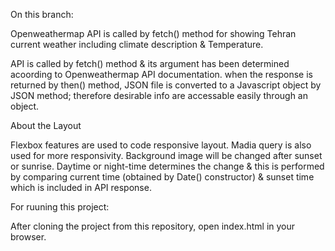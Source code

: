 On this branch:


Openweathermap API is called by fetch() method for showing Tehran current weather including climate description & Temperature.


API is called by fetch() method & its argument has been determined acoording to Openweathermap API documentation. when the response is returned by then() method, JSON file is converted to a Javascript object by JSON method; therefore desirable info are accessable easily through an object.


About the Layout

Flexbox features are used to code responsive layout. Madia query is also used for more responsivity. 
Background image will be changed after sunset or sunrise. Daytime or night-time determines the change & this is performed by comparing current time (obtained by Date() constructor) & sunset time which is included in API response.


For ruuning this project:

After cloning the project from this repository, open index.html in your browser.


